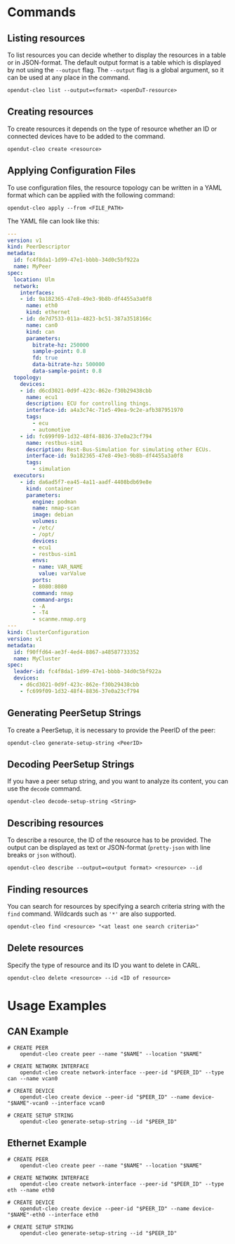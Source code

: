 # Commands

## Listing resources

To list resources you can decide whether to display the resources in a table or in JSON-format.
The default output format is a table which is displayed by not using the `--output` flag.
The `--output` flag is a global argument, so it can be used at any place in the command.

    opendut-cleo list --output=<format> <openDuT-resource>

## Creating resources

To create resources it depends on the type of resource whether an ID or connected devices have to be added to the command.

    opendut-cleo create <resource>

## Applying Configuration Files

To use configuration files, the resource topology can be written in a YAML format which can be applied with the following command:

    opendut-cleo apply --from <FILE_PATH>

The YAML file can look like this:

```yaml
---
version: v1
kind: PeerDescriptor
metadata:
  id: fc4f8da1-1d99-47e1-bbbb-34d0c5bf922a
  name: MyPeer
spec:
  location: Ulm
  network:
    interfaces:
    - id: 9a182365-47e8-49e3-9b8b-df4455a3a0f8
      name: eth0
      kind: ethernet
    - id: de7d7533-011a-4823-bc51-387a3518166c
      name: can0
      kind: can
      parameters:
        bitrate-hz: 250000
        sample-point: 0.8
        fd: true
        data-bitrate-hz: 500000
        data-sample-point: 0.8
  topology:
    devices:
    - id: d6cd3021-0d9f-423c-862e-f30b29438cbb
      name: ecu1
      description: ECU for controlling things.
      interface-id: a4a3c74c-71e5-49ea-9c2e-afb387951970
      tags:
        - ecu
        - automotive
    - id: fc699f09-1d32-48f4-8836-37e0a23cf794
      name: restbus-sim1
      description: Rest-Bus-Simulation for simulating other ECUs.
      interface-id: 9a182365-47e8-49e3-9b8b-df4455a3a0f8
      tags:
        - simulation
  executors:
    - id: da6ad5f7-ea45-4a11-aadf-4408bdb69e8e
      kind: container
      parameters:
        engine: podman
        name: nmap-scan
        image: debian
        volumes:
        - /etc/
        - /opt/
        devices:
        - ecu1
        - restbus-sim1
        envs:
        - name: VAR_NAME
          value: varValue
        ports:
        - 8080:8080
        command: nmap
        command-args:
        - -A
        - -T4
        - scanme.nmap.org
---
kind: ClusterConfiguration
version: v1
metadata:
  id: f90ffd64-ae3f-4ed4-8867-a48587733352
  name: MyCluster
spec:
  leader-id: fc4f8da1-1d99-47e1-bbbb-34d0c5bf922a
  devices:
    - d6cd3021-0d9f-423c-862e-f30b29438cbb
    - fc699f09-1d32-48f4-8836-37e0a23cf794

```

## Generating PeerSetup Strings

To create a PeerSetup, it is necessary to provide the PeerID of the peer:

    opendut-cleo generate-setup-string <PeerID>

## Decoding PeerSetup Strings

If you have a peer setup string, and you want to analyze its content, you can use the `decode` command.  

    opendut-cleo decode-setup-string <String>

## Describing resources

To describe a resource, the ID of the resource has to be provided. The output can be displayed as text or JSON-format (`pretty-json` with line breaks or `json` without).

    opendut-cleo describe --output=<output format> <resource> --id

## Finding resources

You can search for resources by specifying a search criteria string with the `find` command. Wildcards such as `'*'` are also supported.

    opendut-cleo find <resource> "<at least one search criteria>"

## Delete resources

Specify the type of resource and its ID you want to delete in CARL.

    opendut-cleo delete <resource> --id <ID of resource>

# Usage Examples
## CAN Example
    # CREATE PEER
        opendut-cleo create peer --name "$NAME" --location "$NAME"

	# CREATE NETWORK INTERFACE
	    opendut-cleo create network-interface --peer-id "$PEER_ID" --type can --name vcan0

	# CREATE DEVICE
	    opendut-cleo create device --peer-id "$PEER_ID" --name device-"$NAME"-vcan0 --interface vcan0 

	# CREATE SETUP STRING
	    opendut-cleo generate-setup-string --id "$PEER_ID"

## Ethernet Example
    # CREATE PEER
        opendut-cleo create peer --name "$NAME" --location "$NAME"

	# CREATE NETWORK INTERFACE
	    opendut-cleo create network-interface --peer-id "$PEER_ID" --type eth --name eth0

	# CREATE DEVICE
	    opendut-cleo create device --peer-id "$PEER_ID" --name device-"$NAME"-eth0 --interface eth0 

	# CREATE SETUP STRING
	    opendut-cleo generate-setup-string --id "$PEER_ID"
